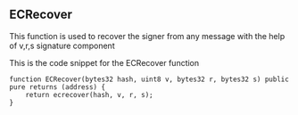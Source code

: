 ## ECRecover

This function is used to recover the signer from any message with the help of v,r,s signature component

This is the code snippet for the ECRecover function

```solidity
function ECRecover(bytes32 hash, uint8 v, bytes32 r, bytes32 s) public pure returns (address) {
    return ecrecover(hash, v, r, s);
}
```
